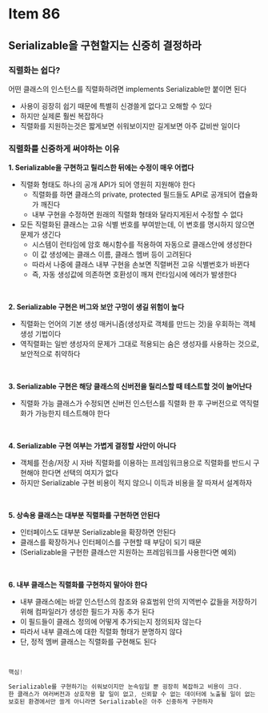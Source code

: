 # Item 86
## Serializable을 구현할지는 신중히 결정하라

### 직렬화는 쉽다?
어떤 클래스의 인스턴스를 직렬화하려면 implements Serializable만 붙이면 된다
- 사용이 굉장히 쉽기 때문에 특별히 신경쓸게 없다고 오해할 수 있다
- 하지만 실제론 훨씬 복잡하다
- 직렬화를 지원하는것은 짧게보면 쉬워보이지만 길게보면 아주 값비싼 일이다

### 직렬화를 신중하게 써야하는 이유
**1. Serializable을 구현하고 릴리스한 뒤에는 수정이 매우 어렵다**
- 직렬화 형태도 하나의 공개 API가 되어 영원히 지원해야 한다
  - 직렬화를 하면 클래스의 private, protected 필드들도 API로 공개되어 캡슐화가 깨진다
  - 내부 구현을 수정하면 원래의 직렬화 형태와 달라지게된서 수정할 수 없다
- 모든 직렬화된 클래스는 고유 식별 번호를 부여받는데, 이 변호를 명시하지 않으면 문제가 생긴다
  - 시스템이 런타임에 암호 해시함수를 적용하여 자동으로 클래스안에 생성한다
  - 이 값 생성에는 클래스 이름, 클래스 멤버 등이 고려된다
  - 따라서 나중에 클래스 내부 구현을 손보면 직렬버전 고유 식별번호가 바뀐다
  - 즉, 자동 생성값에 의존하면 호환성이 깨져 런타임시에 에러가 발생한다

<br>

**2. Serializable 구현은 버그와 보안 구멍이 생길 위험이 높다**
- 직렬화는 언어의 기본 생성 매커니즘(생성자로 객체를 만드는 것)을 우회하는 객체 생성 기법이다
- 역직렬화는 일반 생성자의 문제가 그대로 적용되는 숨은 생성자를 사용하는 것으로, 보안적으로 취약하다

<br>


**3. Serializable 구현은 해당 클래스의 신버전을 릴리스할 때 테스트할 것이 늘어난다**
- 직렬화 가능 클래스가 수정되면 신버전 인스턴스를 직렬화 한 후 구버전으로 역직렬화가 가능한지 테스트해야 한다

<br>


**4. Serializable 구현 여부는 가볍게 결정할 사안이 아니다**
- 객체를 전송/저장 시 자바 직렬화를 이용하는 프레임워크용으로 직렬화를 반드시 구현해야 한다면 선택의 여지가 없다
- 하지만 Serializable 구현 비용이 적지 않으니 이득과 비용을 잘 따져서 설계하자

<br>


**5. 상속용 클래스는 대부분 직렬화를 구현하면 안된다**
- 인터페이스도 대부분 Serializable을 확장하면 안된다
- 클래스를 확장하거나 인터페이스를 구현할 때 부담이 되기 때문
- (Serializable을 구현한 클래스만 지원하는 프레임워크를 사용한다면 예외)

<br>


**6. 내부 클래스는 직렬화를 구현하지 말아야 한다**
- 내부 클래스에는 바깥 인스턴스의 참조와 유효범위 안의 지역번수 값들을 저장하기 위해 컴파일러가 생성한 필드가 자동 추가 된다
- 이 필드들이 클래스 정의에 어떻게 추가되는지 정의되자 않는다
- 따라서 내부 클래스에 대한 직렬화 형태가 분명하지 않다
- 단, 정적 멤버 클래스는 직렬화를 구현해도 된다

<br>


```java
핵심!

Serializable를 구현하기는 쉬워보이지만 눈속임일 뿐 굉장히 복잡하고 비용이 크다.
한 클래스가 여러버전과 상호작용 할 일이 없고, 신뢰할 수 없는 데이터에 노출될 일이 없는
보호된 환경에서만 쓸게 아니라면 Serializable은 아주 신중하게 구현하자
```
